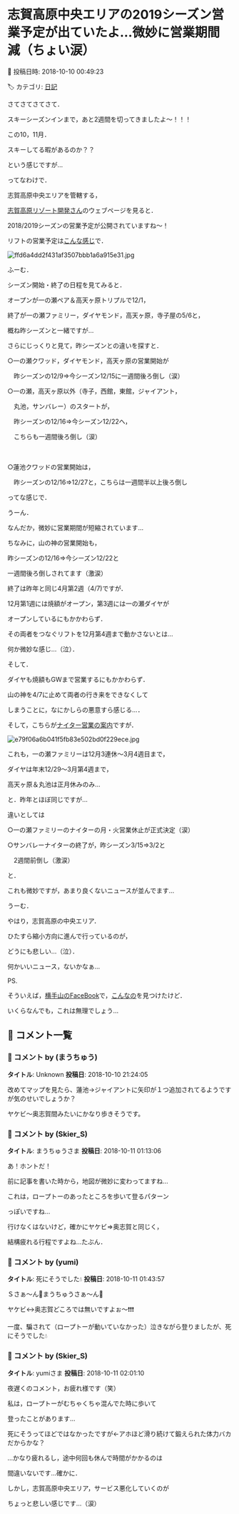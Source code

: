 # 志賀高原中央エリアの2019シーズン営業予定が出ていたよ…微妙に営業期間減（ちょい涙）

📅 投稿日時: 2018-10-10 00:49:23

🏷️ カテゴリ: [日記](cc4b5682fb7b8b144980957a978653fb0.md)

さてさてさてさて．


スキーシーズンインまで，あと2週間を切ってきましたよ～！！！


この10，11月．


スキーしてる暇があるのか？？


という感じですが…





ってなわけで．


志賀高原中央エリアを管轄する，


[志賀高原リゾート開発さん](http://www.shigakogen.co.jp/)のウェブページを見ると．


2018/2019シーズンの営業予定が公開されていますね～！





リフトの営業予定は[こんな感じ](http://www.shigakogen.co.jp/cms/wp-content/uploads/2018/10/8901a52e2248ee75ab6008301984d0c8.pdf)で．




![ffd6a4dd2f431af3507bbb1a6a915e31.jpg](images/ffd6a4dd2f431af3507bbb1a6a915e31.jpg)




ふーむ．


シーズン開始・終了の日程を見てみると．


オープンが一の瀬ペア＆高天ヶ原トリプルで12/1，


終了が一の瀬ファミリー，ダイヤモンド，高天ヶ原，寺子屋の5/6と，


概ね昨シーズンと一緒ですが…





さらにじっくりと見て，昨シーズンとの違いを探すと．





○一の瀬クワッド，ダイヤモンド，高天ヶ原の営業開始が


　昨シーズンの12/9⇒今シーズン12/15に一週間後ろ倒し（涙）





○一の瀬，高天ヶ原以外（寺子，西館，東館，ジャイアント，


　丸池，サンバレー）のスタートが，


　昨シーズンの12/16⇒今シーズン12/22へ，


　こちらも一週間後ろ倒し（涙）


　


○蓮池クワッドの営業開始は，


　昨シーズンの12/16⇒12/27と，こちらは一週間半以上後ろ倒し





ってな感じで．


うーん．


なんだか，微妙に営業期間が短縮されています…





ちなみに，山の神の営業開始も，


昨シーズンの12/16⇒今シーズン12/22と


一週間後ろ倒しされてます（激涙）


終了は昨年と同じ4月第2週（4/7)ですが．


12月第1週には焼額がオープン，第3週には一の瀬ダイヤが


オープンしているにもかかわらず．


その両者をつなぐリフトを12月第4週まで動かさないとは…


何か微妙な感じ…（泣）．


そして．


ダイヤも焼額もGWまで営業するにもかかわらず．


山の神を4/7に止めて両者の行き来をできなくして


しまうことに，なにかしらの悪意すら感じる…．





そして，こちらが[ナイター営業の案内](http://www.shigakogen.co.jp/cms/wp-content/uploads/2018/10/2b1747b45a241ae6d09fbfe1d3e71e3d.pdf)ですが．







![e79f06a6b041f5fb83e502bd0f229ece.jpg](images/e79f06a6b041f5fb83e502bd0f229ece.jpg)







これも，一の瀬ファミリーは12月3連休～3月4週目まで，


ダイヤは年末12/29～3月第4週まで，


高天ヶ原＆丸池は正月休みのみ…


と．昨年とほぼ同じですが…


違いとしては





○一の瀬ファミリーのナイターの月・火営業休止が正式決定（涙）





○サンバレーナイターの終了が，昨シーズン3/15⇒3/2と


　2週間前倒し（激涙）





と．


これも微妙ですが，あまり良くないニュースが並んでます…





うーむ．


やはり，志賀高原の中央エリア．


ひたすら縮小方向に進んで行っているのが，


どうにも悲しい…（泣）．


何かいいニュース，ないかなぁ…





PS.


そういえば，[横手山のFaceBook](https://www.facebook.com/yokoteyama2305/posts/1584501941649709)で，[こんなの](https://www.jomo-news.co.jp/news/gunma/politics/82277)を見つけたけど．


いくらなんでも，これは無理でしょう…

## 💬 コメント一覧

### 💬 コメント by (まうちゅう)
**タイトル**: Unknown
**投稿日**: 2018-10-10 21:24:05

改めてマップを見たら、蓮池→ジャイアントに矢印が１つ追加されてるようですが気のせいでしょうか？

ヤケビ～奥志賀間みたいにかなり歩きそうです。

### 💬 コメント by (Skier_S)
**タイトル**: まうちゅうさま
**投稿日**: 2018-10-11 01:13:06

あ！ホントだ！

前に記事を書いた時から，地図が微妙に変わってますね…

これは，ロープトーのあったところを歩いて登るパターン

っぽいですね…

行けなくはないけど，確かにヤケビ⇒奥志賀と同じく，

結構疲れる行程ですよね…たぶん．

### 💬 コメント by (yumi)
**タイトル**: 死にそうでした💧
**投稿日**: 2018-10-11 01:43:57

Ｓさぁ～ん🎃まうちゅうさぁ～ん🎃



ヤケビ↔️奥志賀どころでは無いですよぉ～❗️❗️❗️

一度、騙されて（ロープトーが動いていなかった）泣きながら登りましたが、死にそうでした💧

### 💬 コメント by (Skier_S)
**タイトル**: yumiさま
**投稿日**: 2018-10-11 02:01:10

夜遅くのコメント，お疲れ様です（笑）



私は，ロープトーがむちゃくちゃ混んでた時に歩いて

登ったことがあります…

死にそうってほどではなかったですが←アホほど滑り続けて鍛えられた体力バカだからかな？

…かなり疲れるし，途中何回も休んで時間がかかるのは

間違いないです…確かに．



しかし，志賀高原中央エリア，サービス悪化していくのが

ちょっと悲しい感じです…（涙）

